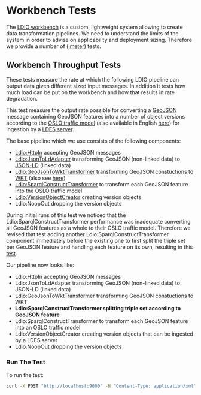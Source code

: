 # Workbench Tests
The [LDIO workbench](https://informatievlaanderen.github.io/VSDS-Linked-Data-Interactions/ldio/) is a custom, lightweight system allowing to create data transformation pipelines. We need to understand the limits of the system in order to advise on applicability and deployment sizing. Therefore we provide a number of ([jmeter](https://jmeter.apache.org/)) tests.

## Workbench Throughput Tests
These tests measure the rate at which the following LDIO pipeline can output data given different sized input messages. In addition it tests how much load can be put on the workbench and how that results in rate degradation.

This test measure the output rate possible for converting a [GeoJSON](https://geojson.org/) message containing GeoJSON features into a number of object versions according to the [OSLO traffic model](https://data.vlaanderen.be/doc/applicatieprofiel/verkeersmetingen/) (also available in English [here](https://data.vlaanderen.be/doc/applicatieprofiel/verkeersmetingen/index_en.html)) for ingestion by a [LDES server](https://informatievlaanderen.github.io/VSDS-LDESServer4J/).

The base pipeline which we use consists of the following components:
* [Ldio:HttpIn](https://informatievlaanderen.github.io/VSDS-Linked-Data-Interactions/ldio/ldio-inputs/ldio-http-in) accepting GeoJSON messages
* [Ldio:JsonToLdAdapter](https://informatievlaanderen.github.io/VSDS-Linked-Data-Interactions/ldio/ldio-adapters/ldio-json-to-json-ld) transforming GeoJSON (non-linked data) to [JSON-LD](https://json-ld.org/) (linked data)
* [Ldio:GeoJsonToWktTransformer](https://informatievlaanderen.github.io/VSDS-Linked-Data-Interactions/ldio/ldio-transformers/ldio-geojson-to-wkt) transforming GeoJSON constuctions to [WKT](https://libgeos.org/specifications/wkt/) (also see [here](https://informatievlaanderen.github.io/VSDS-Linked-Data-Interactions/core/ldi-transformers/geojson-to-wkt))
* [Ldio:SparqlConstructTransformer](https://informatievlaanderen.github.io/VSDS-Linked-Data-Interactions/ldio/ldio-transformers/ldio-sparql-construct) to transform each GeoJSON feature into the OSLO traffic model
* [Ldio:VersionObjectCreator](https://informatievlaanderen.github.io/VSDS-Linked-Data-Interactions/ldio/ldio-transformers/ldio-version-object-creator) creating version objects
* Ldio:NoopOut dropping the version objects

During initial runs of this test we noticed that the Ldio:SparqlConstructTransformer performance was inadequate converting all GeoJSON features as a whole to their OSLO traffic model. Therefore we revised that test adding another Ldio:SparqlConstructTransformer component immediately before the existing one to first split the triple set per GeoJSON feature and handling each feature on its own, resulting in this [test](./throughput.jmx).

Our pipeline now looks like:
* Ldio:HttpIn accepting GeoJSON messages
* Ldio:JsonToLdAdapter transforming GeoJSON (non-linked data) to JSON-LD (linked data)
* Ldio:GeoJsonToWktTransformer transforming GeoJSON constuctions to WKT
* **Ldio:SparqlConstructTransformer splitting triple set according to GeoJSON feature**
* Ldio:SparqlConstructTransformer to transform each GeoJSON feature into an OSLO traffic model
* Ldio:VersionObjectCreator creating version objects that can be ingested by a LDES server
* Ldio:NoopOut dropping the version objects

### Run The Test
To run the test:
```bash
curl -X POST "http://localhost:9000" -H "Content-Type: application/xml" --data-binary @./throughput.jmx
```
